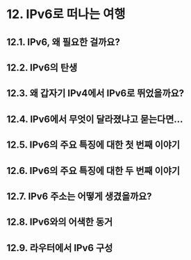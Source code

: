 # **12. IPv6로 떠나는 여행**
## 12.1. IPv6, 왜 필요한 걸까요?
## 12.2. IPv6의 탄생
## 12.3. 왜 갑자기 IPv4에서 IPv6로 뛰었을까요?
## 12.4. IPv6에서 무엇이 달라졌냐고 묻는다면…
## 12.5. IPv6의 주요 특징에 대한 첫 번째 이야기
## 12.6. IPv6의 주요 특징에 대한 두 번째 이야기
## 12.7. IPv6 주소는 어떻게 생겼을까요?
## 12.8. IPv6와의 어색한 동거
## 12.9. 라우터에서 IPv6 구성